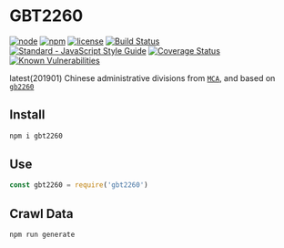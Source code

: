 # GBT2260

[![node](https://img.shields.io/node/v/gbt2260.svg)](https://www.npmjs.com/package/gbt2260)
[![npm](https://img.shields.io/npm/v/gbt2260.svg)](https://www.npmjs.com/package/gbt2260)
[![license](https://img.shields.io/npm/l/gbt2260.svg)](https://github.com/kagawagao/gbt2260/blob/master/LICENSE)
[![Build Status](https://travis-ci.org/kagawagao/gbt2260.svg?branch=master)](https://travis-ci.org/kagawagao/gbt2260)
[![Standard - JavaScript Style Guide](https://img.shields.io/badge/code_style-standard-brightgreen.svg)](http://standardjs.com/)
[![Coverage Status](https://coveralls.io/repos/github/kagawagao/gbt2260/badge.svg?branch=master)](https://coveralls.io/github/kagawagao/gbt2260?branch=master)
[![Known Vulnerabilities](https://snyk.io/test/github/kagawagao/gbt2260/badge.svg?targetFile=package.json)](https://snyk.io/test/github/kagawagao/gbt2260?targetFile=package.json)

latest(201901) Chinese administrative divisions from [`MCA`](http://www.mca.gov.cn/article/sj/xzqh/2019/), and based on [`gb2260`](https://github.com/cn/GB2260.js)

## Install

```bash
npm i gbt2260
```

## Use

```js
const gbt2260 = require('gbt2260')
```

## Crawl Data

```bash
npm run generate
```
